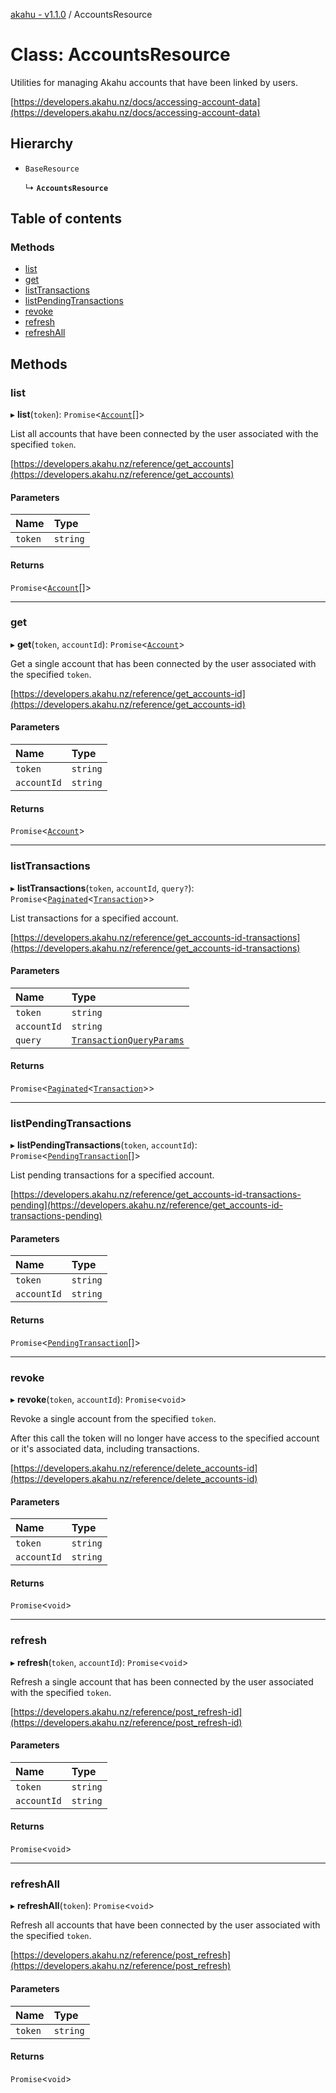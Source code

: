 [akahu - v1.1.0](../README.md) / AccountsResource

# Class: AccountsResource

Utilities for managing Akahu accounts that have been linked by users.

[https://developers.akahu.nz/docs/accessing-account-data](https://developers.akahu.nz/docs/accessing-account-data)

## Hierarchy

- `BaseResource`

  ↳ **`AccountsResource`**

## Table of contents

### Methods

- [list](AccountsResource.md#list)
- [get](AccountsResource.md#get)
- [listTransactions](AccountsResource.md#listtransactions)
- [listPendingTransactions](AccountsResource.md#listpendingtransactions)
- [revoke](AccountsResource.md#revoke)
- [refresh](AccountsResource.md#refresh)
- [refreshAll](AccountsResource.md#refreshall)

## Methods

### list

▸ **list**(`token`): `Promise`<[`Account`](../README.md#account)[]\>

List all accounts that have been connected by the user associated with the specified `token`.

[https://developers.akahu.nz/reference/get_accounts](https://developers.akahu.nz/reference/get_accounts)

#### Parameters

| Name | Type |
| :------ | :------ |
| `token` | `string` |

#### Returns

`Promise`<[`Account`](../README.md#account)[]\>

___

### get

▸ **get**(`token`, `accountId`): `Promise`<[`Account`](../README.md#account)\>

Get a single account that has been connected by the user associated with the specified `token`.

[https://developers.akahu.nz/reference/get_accounts-id](https://developers.akahu.nz/reference/get_accounts-id)

#### Parameters

| Name | Type |
| :------ | :------ |
| `token` | `string` |
| `accountId` | `string` |

#### Returns

`Promise`<[`Account`](../README.md#account)\>

___

### listTransactions

▸ **listTransactions**(`token`, `accountId`, `query?`): `Promise`<[`Paginated`](../README.md#paginated)<[`Transaction`](../README.md#transaction)\>\>

List transactions for a specified account.

[https://developers.akahu.nz/reference/get_accounts-id-transactions](https://developers.akahu.nz/reference/get_accounts-id-transactions)

#### Parameters

| Name | Type |
| :------ | :------ |
| `token` | `string` |
| `accountId` | `string` |
| `query` | [`TransactionQueryParams`](../README.md#transactionqueryparams) |

#### Returns

`Promise`<[`Paginated`](../README.md#paginated)<[`Transaction`](../README.md#transaction)\>\>

___

### listPendingTransactions

▸ **listPendingTransactions**(`token`, `accountId`): `Promise`<[`PendingTransaction`](../README.md#pendingtransaction)[]\>

List pending transactions for a specified account.

[https://developers.akahu.nz/reference/get_accounts-id-transactions-pending](https://developers.akahu.nz/reference/get_accounts-id-transactions-pending)

#### Parameters

| Name | Type |
| :------ | :------ |
| `token` | `string` |
| `accountId` | `string` |

#### Returns

`Promise`<[`PendingTransaction`](../README.md#pendingtransaction)[]\>

___

### revoke

▸ **revoke**(`token`, `accountId`): `Promise`<`void`\>

Revoke a single account from the specified `token`.

After this call the token will no longer have access to the specified account or it's associated data,
including transactions.

[https://developers.akahu.nz/reference/delete_accounts-id](https://developers.akahu.nz/reference/delete_accounts-id)

#### Parameters

| Name | Type |
| :------ | :------ |
| `token` | `string` |
| `accountId` | `string` |

#### Returns

`Promise`<`void`\>

___

### refresh

▸ **refresh**(`token`, `accountId`): `Promise`<`void`\>

Refresh a single account that has been connected by the user associated with the specified `token`.

[https://developers.akahu.nz/reference/post_refresh-id](https://developers.akahu.nz/reference/post_refresh-id)

#### Parameters

| Name | Type |
| :------ | :------ |
| `token` | `string` |
| `accountId` | `string` |

#### Returns

`Promise`<`void`\>

___

### refreshAll

▸ **refreshAll**(`token`): `Promise`<`void`\>

Refresh all accounts that have been connected by the user associated with the specified `token`.

[https://developers.akahu.nz/reference/post_refresh](https://developers.akahu.nz/reference/post_refresh)

#### Parameters

| Name | Type |
| :------ | :------ |
| `token` | `string` |

#### Returns

`Promise`<`void`\>
